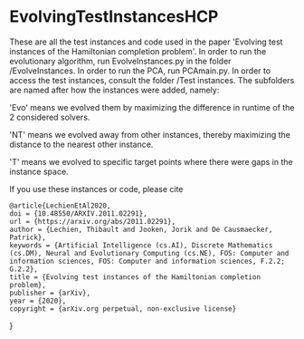 # EvolvingTestInstancesHCP

These are all the test instances and code used in the paper 'Evolving test instances of the Hamiltonian completion problem'.
In order to run the evolutionary algorithm, run EvolveInstances.py in the folder /EvolveInstances.
In order to run the PCA, run PCAmain.py.
In order to access the test instances, consult the folder /Test instances.
The subfolders are named after how the instances were added, namely:

'Evo' means we evolved them by maximizing the difference in runtime of the 2 considered solvers. 

'NT' means we evolved away from other instances, thereby maximizing the distance to the nearest other instance.

'T' means we evolved to specific target points where there were gaps in the instance space.


If you use these instances or code, please cite 
      
    @article{LechienEtAl2020,
    doi = {10.48550/ARXIV.2011.02291},
    url = {https://arxiv.org/abs/2011.02291},
    author = {Lechien, Thibault and Jooken, Jorik and De Causmaecker, Patrick},
    keywords = {Artificial Intelligence (cs.AI), Discrete Mathematics (cs.DM), Neural and Evolutionary Computing (cs.NE), FOS: Computer and information sciences, FOS: Computer and information sciences, F.2.2; G.2.2},
    title = {Evolving test instances of the Hamiltonian completion problem},
    publisher = {arXiv},
    year = {2020},
    copyright = {arXiv.org perpetual, non-exclusive license}
  }

